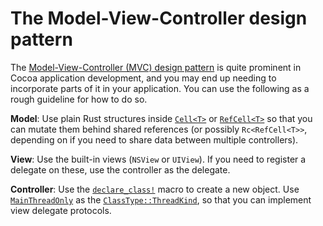 # The Model-View-Controller design pattern

The [Model-View-Controller (MVC) design pattern][mvc-doc] is quite prominent in Cocoa application development, and you may end up needing to incorporate parts of it in your application. You can use the following as a rough guideline for how to do so.

**Model**: Use plain Rust structures inside [`Cell<T>`] or [`RefCell<T>`] so that you can mutate them behind shared references (or possibly `Rc<RefCell<T>>`, depending on if you need to share data between multiple controllers).

**View**: Use the built-in views (`NSView` or `UIView`). If you need to register a delegate on these, use the controller as the delegate.

**Controller**: Use the [`declare_class!`] macro to create a new object. Use [`MainThreadOnly`] as the [`ClassType::ThreadKind`], so that you can implement view delegate protocols.

[mvc-doc]: https://developer.apple.com/library/archive/documentation/General/Conceptual/CocoaEncyclopedia/Model-View-Controller/Model-View-Controller.html
[`Cell<T>`]: core::cell::Cell
[`RefCell<T>`]: core::cell::RefCell
[`declare_class!`]: crate::declare_class
[`MainThreadOnly`]: crate::MainThreadOnly
[`ClassType::ThreadKind`]: crate::ClassType::ThreadKind
